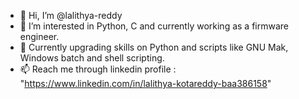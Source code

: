 - 👋 Hi, I’m @lalithya-reddy
- 👀 I’m interested in Python, C and currently working as a firmware engineer.
- 🌱 Currently upgrading skills on Python and scripts like GNU Mak, Windows batch and shell scripting.
- 📫 Reach me through linkedin profile : "https://www.linkedin.com/in/lalithya-kotareddy-baa386158"

<!---
lalithya-reddy/lalithya-reddy is a ✨ special ✨ repository because its `README.md` (this file) appears on your GitHub profile.
You can click the Preview link to take a look at your changes.
--->
